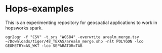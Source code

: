# Hops-examples


This is an experimenting repository for geospatial applications to work in hopsworks spark. 


    ogr2ogr -f "CSV" -t_srs "WGS84" -overwrite arealm_merge.tsv ~/Downloads/tiger/48_TEXAS/arealm_merge.shp -nlt POLYGON -lco GEOMETRY=AS_WKT -lco SEPARATOR=TAB
